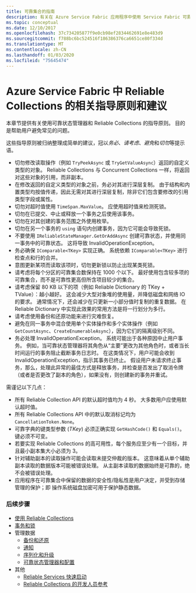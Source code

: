```yaml
---
title: 可靠集合的指南
description: 有关在 Azure Service Fabric 应用程序中使用 Service Fabric 可靠集合的指导原则和建议。
ms.topic: conceptual
ms.date: 12/10/2017
ms.openlocfilehash: 37c734205877f9e0cb98ef2834462691e8e483d9
ms.sourcegitcommit: f788bc6bc524516f186386376ca6651ce80f334d
ms.translationtype: MT
ms.contentlocale: zh-CN
ms.lasthandoff: 01/03/2020
ms.locfileid: "75645474"
---
```

# <a name="guidelines-and-recommendations-for-reliable-collections-in-azure-service-fabric"></a>Azure Service Fabric 中 Reliable Collections 的相关指导原则和建议
本章节提供有关使用可靠状态管理器和 Reliable Collections 的指导原则。 目的是帮助用户避免常见的问题。

这些指导原则被归纳整理成简单的建议，冠以*务必*、*请考虑*、*避免*和*切勿*等提示语。

* 切勿修改读取操作（例如 `TryPeekAsync` 或 `TryGetValueAsync`）返回的自定义类型的对象。 Reliable Collections 与 Concurrent Collections 一样，将返回对这些对象的引用，而非副本。
* 在修改返回的自定义类型的对象之前，务必对其进行深层复制。 由于结构和内置类型均按值传递，因此无需对其进行深层复制，除非它们包含要修改的引用类型字段或属性。
* 切勿对超时值使用 `TimeSpan.MaxValue`。 应使用超时值来检测死锁。
* 切勿在已提交、中止或释放一个事务之后使用该事务。
* 切勿在对其创建的事务范围之外使用枚举。
* 切勿在另一个事务的 `using` 语句内创建事务，因为它可能会导致死锁。
* 不要使用 `IReliableStateManager.GetOrAddAsync` 创建可靠状态，并使用同一事务中的可靠状态。 这将导致 InvalidOperationException。
* 务必确保 `IComparable<TKey>` 实现正确。 系统依赖 `IComparable<TKey>` 进行检查点和行的合并。
* 意图更新某项而读取该项时，切勿更新锁以防止出现某类死锁。
* 请考虑将每个分区的可靠集合数保持在 1000 个以下。 最好使用包含较多项的可靠集合，而不是可靠性更高但所含项目较少的集合。
* 请考虑保留 80 KB 以下的项（例如 Reliable Dictionary 的 TKey + TValue）：越小越好。 这会减少大型对象堆的使用量，并降低磁盘和网络 IO 的要求。 通常情况下，还会减少在只更新一小部分值时复制的重复数据。 在 Reliable Dictionary 中实现此效果的常用方法是将一行划分为多行。
* 请考虑使用备份和还原功能来进行灾难恢复。
* 避免在同一事务中混合使用单个实体操作和多个实体操作（例如 `GetCountAsync`、`CreateEnumerableAsync`），因为它们的隔离级别不同。
* 务必处理 InvalidOperationException。 系统可能出于各种原因中止用户事务。 例如，当可靠状态管理器将其角色从“主要”更改为其他角色时，或者当长时间运行的事务阻止截断事务日志时。 在这类情况下，用户可能会收到 InvalidOperationException，指示其事务已终止。 假设用户未请求终止事务，那么，处理此异常的最佳方式是释放事务，并检查是否发出了取消令牌（或者是否更改了副本的角色），如果没有，则创建新的事务并重试。  

需谨记以下几点：

* 所有 Reliable Collection API 的默认超时值均为 4 秒。 大多数用户应使用默认超时值。
* 所有 Reliable Collections API 中的默认取消标记均为 `CancellationToken.None`。
* 可靠字典的键类型参数 (*TKey*) 必须正确实现 `GetHashCode()` 和 `Equals()`。 键必须不可变。
* 若要实现 Reliable Collections 的高可用性，每个服务应至少有一个目标，并且最小副本集大小必须为 3。
* 针对辅助副本的读取操作可能会读取未提交仲裁的版本。
  这意味着从单个辅助副本读取的数据版本可能被错误处理。
  从主副本读取的数据始终是可靠的，绝不会被错误处理。
* 应用程序在可靠集合中保留的数据的安全性/隐私性是用户决定，并受到存储管理的保护；即 操作系统磁盘加密可用于保护静态数据。  

### <a name="next-steps"></a>后续步骤
* [使用 Reliable Collections](service-fabric-work-with-reliable-collections.md)
* [事务和锁](service-fabric-reliable-services-reliable-collections-transactions-locks.md)
* 管理数据
  * [备份和还原](service-fabric-reliable-services-backup-restore.md)
  * [通知](service-fabric-reliable-services-notifications.md)
  * [序列化和升级](service-fabric-application-upgrade-data-serialization.md)
  * [可靠状态管理器和配置](service-fabric-reliable-services-configuration.md)
* 其他
  * [Reliable Services 快速启动](service-fabric-reliable-services-quick-start.md)
  * [Reliable Collections 的开发人员参考](https://msdn.microsoft.com/library/azure/microsoft.servicefabric.data.collections.aspx)

